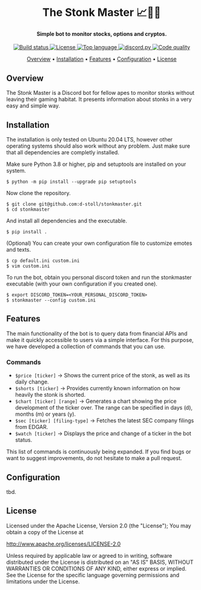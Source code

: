 <h1 align="center">
  <br>
  The Stonk Master 📈💎🙌
  <br>
</h1>

<h4 align="center">Simple bot to monitor stocks, options and cryptos.</h4>

<p align="center">
  <a href="https://github.com/d-stoll/stonkmaster/actions/workflows/build.yml/badge.svg">
    <img src="https://github.com/d-stoll/stonkmaster/actions/workflows/build.yml/badge.svg" alt="Build status">
  </a>
  <a href="https://img.shields.io/github/license/d-stoll/stonkmaster">
    <img src="https://img.shields.io/github/license/d-stoll/stonkmaster" alt="License">
  </a>
  <a href="https://img.shields.io/github/languages/top/d-stoll/stonkmaster">
    <img src="https://img.shields.io/github/languages/top/d-stoll/stonkmaster" alt="Top language">
  </a>
  <a href="https://github.com/Rapptz/discord.py/">
    <img src="https://img.shields.io/badge/discord-py-blue.svg" alt="discord.py">
  </a>
  <a href="https://img.shields.io/badge/code%20quality-excellent-brightgreen">
    <img src="https://img.shields.io/badge/code%20quality-excellent-brightgreen" alt="Code quality">
  </a>
</p>

<p align="center">
  <a href="#overview">Overview</a>
  •
  <a href="#installation">Installation</a>
  •
  <a href="#features">Features</a>
  •
  <a href="#configuration">Configuration</a>
  •
  <a href="#license">License</a>
</p>

## Overview

The Stonk Master is a Discord bot for fellow apes to monitor stonks without leaving their gaming habitat. It presents information about stonks in a very easy and simple way.

## Installation

The installation is only tested on Ubuntu 20.04 LTS, however other operating systems should also work without any problem. Just make sure that all dependencies are completly installed.

Make sure Python 3.8 or higher, pip and setuptools are installed on your system.

```{bash}
$ python -m pip install --upgrade pip setuptools
```

Now clone the repository.

```{bash}
$ git clone git@github.com:d-stoll/stonkmaster.git
$ cd stonkmaster
```

And install all dependencies and the executable.

```{bash}
$ pip install .
```

(Optional) You can create your own configuration file to customize emotes and texts.

```{bash}
$ cp default.ini custom.ini
$ vim custom.ini
```

To run the bot, obtain you personal discord token and run the stonkmaster executable (with your own configuration if you created one).

```{bash}
$ export DISCORD_TOKEN=<YOUR_PERSONAL_DISCORD_TOKEN>
$ stonkmaster --config custom.ini
```

## Features

The main functionality of the bot is to query data from financial APIs and make it quickly accessible to users via a simple interface. For this purpose, we have developed a collection of commands that you can use.

### Commands

- `$price [ticker]` -> Shows the current price of the stonk, as well as its daily change.
- `$shorts [ticker]` -> Provides currently known information on how heavily the stonk is shorted.
- `$chart [ticker] [range]` -> Generates a chart showing the price development of the ticker over. The range can be specified in days (d), months (m) or years (y).
- `$sec [ticker] [filing-type]` -> Fetches the latest SEC company filings from EDGAR.
- `$watch [ticker]` -> Displays the price and change of a ticker in the bot status.

This list of commands is continuously being expanded. If you find bugs or want to suggest improvements, do not hesitate to make a pull request.

## Configuration

tbd.

## License

Licensed under the Apache License, Version 2.0 (the "License"); You may obtain a copy of the License at

http://www.apache.org/licenses/LICENSE-2.0

Unless required by applicable law or agreed to in writing, software distributed under the License is distributed on an "AS IS" BASIS, WITHOUT WARRANTIES OR CONDITIONS OF ANY KIND, either express or implied. See the License for the specific language governing permissions and limitations under the License.
